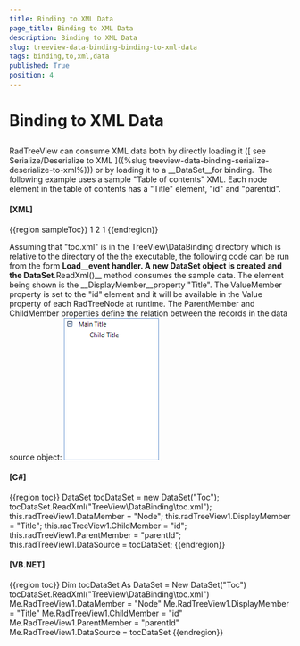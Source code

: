 ```yaml
---
title: Binding to XML Data
page_title: Binding to XML Data
description: Binding to XML Data
slug: treeview-data-binding-binding-to-xml-data
tags: binding,to,xml,data
published: True
position: 4
---
```


# Binding to XML Data



## 

RadTreeView can consume XML data both by directly loading it
          ([
            see Serialize/Deserialize to XML
          ]({%slug treeview-data-binding-serialize-deserialize-to-xml%})) or by loading it to a __DataSet__for binding. 
          The following example uses a sample "Table of contents" XML.
          Each node element in the table of contents has a "Title" element, "id" and "parentid".
        

#### __[XML]__

{{region sampleToc}}
	<Toc>
	  <Node>
	    <Title>Main Title</Title>
	    <id>1</id>
	    <parentId></parentId>
	  </Node>
	  <Node>
	    <Title>Child Title</Title>
	    <id>2</id>
	    <parentId>1</parentId>
	  </Node>
	</Toc>
	{{endregion}}



Assuming that "toc.xml" is in the TreeView\DataBinding directory which is relative to the directory of the
          the executable,
          the following code can be run from the form __Load__event handler.
          A new __DataSet__ object is created and the __DataSet____.ReadXml()__ method consumes the sample data. The element being shown is the
          __DisplayMember__property "Title". The ValueMember property
          is set to the "id" element and it will be available in the Value property of each RadTreeNode at runtime.
          The ParentMember and ChildMember properties define the relation between the records in the data source object:
        ![treeview-data-binding-binding-to-xml-data 001](images/treeview-data-binding-binding-to-xml-data001.png)

#### __[C#]__

{{region toc}}
	            DataSet tocDataSet = new DataSet("Toc");
	            tocDataSet.ReadXml("TreeView\\DataBinding\\toc.xml");
	            this.radTreeView1.DataMember = "Node";
	            this.radTreeView1.DisplayMember = "Title";
	            this.radTreeView1.ChildMember = "id";
	            this.radTreeView1.ParentMember = "parentId";
	            this.radTreeView1.DataSource = tocDataSet;
	{{endregion}}



#### __[VB.NET]__

{{region toc}}
	        Dim tocDataSet As DataSet = New DataSet("Toc")
	        tocDataSet.ReadXml("TreeView\DataBinding\toc.xml")
	        Me.RadTreeView1.DataMember = "Node"
	        Me.RadTreeView1.DisplayMember = "Title"
	        Me.RadTreeView1.ChildMember = "id"
	        Me.RadTreeView1.ParentMember = "parentId"
	        Me.RadTreeView1.DataSource = tocDataSet
	{{endregion}}


